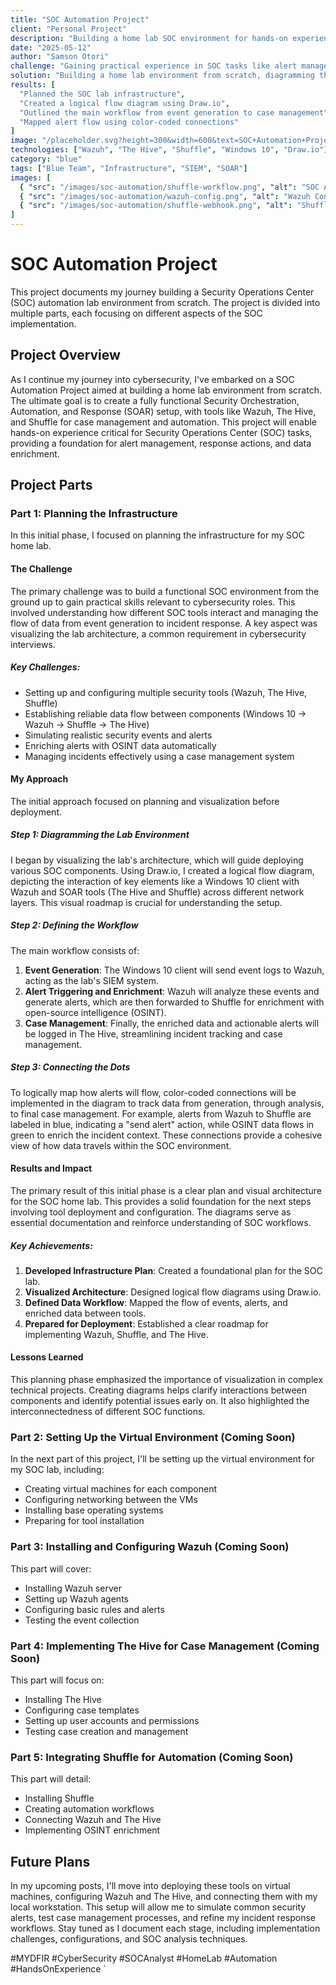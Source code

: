 ```yaml
---
title: "SOC Automation Project"
client: "Personal Project"
description: "Building a home lab SOC environment for hands-on experience with SOAR tools like Wazuh, The Hive, and Shuffle."
date: "2025-05-12"
author: "Samson Otori"
challenge: "Gaining practical experience in SOC tasks like alert management, response actions, and data enrichment using a functional SOAR setup."
solution: "Building a home lab environment from scratch, diagramming the architecture, and planning the deployment of Wazuh, The Hive, and Shuffle for event logging, alert triggering/enrichment, and case management."
results: [
  "Planned the SOC lab infrastructure",
  "Created a logical flow diagram using Draw.io",
  "Outlined the main workflow from event generation to case management",
  "Mapped alert flow using color-coded connections"
]
image: "/placeholder.svg?height=300&width=600&text=SOC+Automation+Project"
technologies: ["Wazuh", "The Hive", "Shuffle", "Windows 10", "Draw.io"]
category: "blue"
tags: ["Blue Team", "Infrastructure", "SIEM", "SOAR"]
images: [
  { "src": "/images/soc-automation/shuffle-workflow.png", "alt": "SOC Automation Project Workflow in Shuffle showing the Wazuh-Alerts trigger and automation setup" },
  { "src": "/images/soc-automation/wazuh-config.png", "alt": "Wazuh Configuration showing integration with Shuffle webhook" },
  { "src": "/images/soc-automation/shuffle-webhook.png", "alt": "Shuffle Webhook Configuration Interface for Alert Processing" }
]
---
```


# SOC Automation Project

This project documents my journey building a Security Operations Center (SOC) automation lab environment from scratch. The project is divided into multiple parts, each focusing on different aspects of the SOC implementation.

## Project Overview

As I continue my journey into cybersecurity, I've embarked on a SOC Automation Project aimed at building a home lab environment from scratch. The ultimate goal is to create a fully functional Security Orchestration, Automation, and Response (SOAR) setup, with tools like Wazuh, The Hive, and Shuffle for case management and automation. This project will enable hands-on experience critical for Security Operations Center (SOC) tasks, providing a foundation for alert management, response actions, and data enrichment.

## Project Parts

### Part 1: Planning the Infrastructure

In this initial phase, I focused on planning the infrastructure for my SOC home lab.

#### The Challenge

The primary challenge was to build a functional SOC environment from the ground up to gain practical skills relevant to cybersecurity roles. This involved understanding how different SOC tools interact and managing the flow of data from event generation to incident response. A key aspect was visualizing the lab architecture, a common requirement in cybersecurity interviews.

##### Key Challenges:

- Setting up and configuring multiple security tools (Wazuh, The Hive, Shuffle)
- Establishing reliable data flow between components (Windows 10 -> Wazuh -> Shuffle -> The Hive)
- Simulating realistic security events and alerts
- Enriching alerts with OSINT data automatically
- Managing incidents effectively using a case management system

#### My Approach

The initial approach focused on planning and visualization before deployment.

##### Step 1: Diagramming the Lab Environment

I began by visualizing the lab's architecture, which will guide deploying various SOC components. Using Draw.io, I created a logical flow diagram, depicting the interaction of key elements like a Windows 10 client with Wazuh and SOAR tools (The Hive and Shuffle) across different network layers. This visual roadmap is crucial for understanding the setup.

##### Step 2: Defining the Workflow

The main workflow consists of:
1. **Event Generation**: The Windows 10 client will send event logs to Wazuh, acting as the lab's SIEM system.
2. **Alert Triggering and Enrichment**: Wazuh will analyze these events and generate alerts, which are then forwarded to Shuffle for enrichment with open-source intelligence (OSINT).
3. **Case Management**: Finally, the enriched data and actionable alerts will be logged in The Hive, streamlining incident tracking and case management.

##### Step 3: Connecting the Dots

To logically map how alerts will flow, color-coded connections will be implemented in the diagram to track data from generation, through analysis, to final case management. For example, alerts from Wazuh to Shuffle are labeled in blue, indicating a "send alert" action, while OSINT data flows in green to enrich the incident context. These connections provide a cohesive view of how data travels within the SOC environment.

#### Results and Impact

The primary result of this initial phase is a clear plan and visual architecture for the SOC home lab. This provides a solid foundation for the next steps involving tool deployment and configuration. The diagrams serve as essential documentation and reinforce understanding of SOC workflows.

##### Key Achievements:

1. **Developed Infrastructure Plan**: Created a foundational plan for the SOC lab.
2. **Visualized Architecture**: Designed logical flow diagrams using Draw.io.
3. **Defined Data Workflow**: Mapped the flow of events, alerts, and enriched data between tools.
4. **Prepared for Deployment**: Established a clear roadmap for implementing Wazuh, Shuffle, and The Hive.

#### Lessons Learned

This planning phase emphasized the importance of visualization in complex technical projects. Creating diagrams helps clarify interactions between components and identify potential issues early on. It also highlighted the interconnectedness of different SOC functions.

### Part 2: Setting Up the Virtual Environment (Coming Soon)

In the next part of this project, I'll be setting up the virtual environment for my SOC lab, including:

- Creating virtual machines for each component
- Configuring networking between the VMs
- Installing base operating systems
- Preparing for tool installation

### Part 3: Installing and Configuring Wazuh (Coming Soon)

This part will cover:

- Installing Wazuh server
- Setting up Wazuh agents
- Configuring basic rules and alerts
- Testing the event collection

### Part 4: Implementing The Hive for Case Management (Coming Soon)

This part will focus on:

- Installing The Hive
- Configuring case templates
- Setting up user accounts and permissions
- Testing case creation and management

### Part 5: Integrating Shuffle for Automation (Coming Soon)

This part will detail:

- Installing Shuffle
- Creating automation workflows
- Connecting Wazuh and The Hive
- Implementing OSINT enrichment

## Future Plans

In my upcoming posts, I'll move into deploying these tools on virtual machines, configuring Wazuh and The Hive, and connecting them with my local workstation. This setup will allow me to simulate common security alerts, test case management processes, and refine my incident response workflows. Stay tuned as I document each stage, including implementation challenges, configurations, and SOC analysis techniques.

#MYDFIR #CyberSecurity #SOCAnalyst #HomeLab #Automation #HandsOnExperience
\`